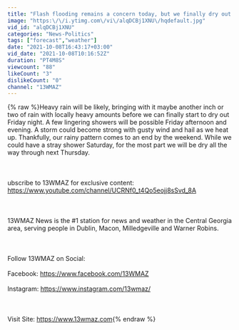 ```yaml
---
title: "Flash flooding remains a concern today, but we finally dry out tomorrow (6 a.m. update 10\/8\/21)"
image: "https:\/\/i.ytimg.com\/vi\/alqDCBj1XNU\/hqdefault.jpg"
vid_id: "alqDCBj1XNU"
categories: "News-Politics"
tags: ["forecast","weather"]
date: "2021-10-08T16:43:17+03:00"
vid_date: "2021-10-08T10:16:52Z"
duration: "PT4M8S"
viewcount: "88"
likeCount: "3"
dislikeCount: "0"
channel: "13WMAZ"
---
```

{% raw %}Heavy rain will be likely, bringing with it maybe another inch or two of rain with locally heavy amounts before we can finally start to dry out Friday night. A few lingering showers will be possible Friday afternoon and evening. A storm  could become strong with gusty wind and hail as we heat up. Thankfully, our rainy pattern comes to an end by the weekend. While we could have a stray shower Saturday, for the most part we will be dry all the way through next Thursday.<br /><br /><br /><br />ubscribe to 13WMAZ for exclusive content: <a rel="nofollow" target="blank" href="https://www.youtube.com/channel/UCRNf0_t4Qo5eojj8sSvd_8A">https://www.youtube.com/channel/UCRNf0_t4Qo5eojj8sSvd_8A</a>  <br /><br /><br /><br />13WMAZ News is the #1 station for news and weather in the Central Georgia area, serving people in Dublin, Macon, Milledgeville and Warner Robins.<br /><br /><br /><br />Follow 13WMAZ on Social: <br /><br />Facebook: <a rel="nofollow" target="blank" href="https://www.facebook.com/13WMAZ">https://www.facebook.com/13WMAZ</a><br /><br />Instagram: <a rel="nofollow" target="blank" href="https://www.instagram.com/13wmaz/">https://www.instagram.com/13wmaz/</a><br /><br /><br /><br />Visit Site: <a rel="nofollow" target="blank" href="https://www.13wmaz.com">https://www.13wmaz.com</a>{% endraw %}
